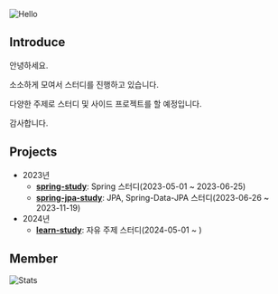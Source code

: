 ![Hello](https://capsule-render.vercel.app/api?type=Waving&section=header&height=300&text=Hello&fontAlignX=50&fontAlignY=45&color=gradient&fontSize=100&fontColor=ffffff&desc=It's%20ISFX-Study%20GitHub)

## Introduce

안녕하세요. 

소소하게 모여서 스터디를 진행하고 있습니다.

다양한 주제로 스터디 및 사이드 프로젝트를 할 예정입니다.

감사합니다.

## Projects
+ 2023년
  + **[spring-study](https://github.com/ISFX-Study/spring-study)**: Spring 스터디(2023-05-01 ~ 2023-06-25)
  + **[spring-jpa-study](https://github.com/ISFX-Study/spring-jpa-study)**: JPA, Spring-Data-JPA 스터디(2023-06-26 ~ 2023-11-19)
+ 2024년
  + **[learn-study](https://github.com/ISFX-Study/learn-study)**: 자유 주제 스터디(2024-05-01 ~ )
<!--
[![Graph](https://activity-graph.herokuapp.com/graph?username=pej4303&theme=xcode)](https://github.com/ashutosh00710/github-readme-activity-graph)  
-->

## Member
![Stats](https://github-readme-stats.vercel.app/api?username=pej4303&theme=theme=vision-friendly-dark)
